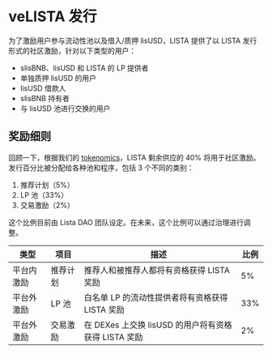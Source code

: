 # veLISTA 发行

为了激励用户参与流动性池以及借入/质押 lisUSD，LISTA 提供了以 LISTA 发行形式的社区激励，针对以下类型的用户：

* slisBNB、lisUSD 和 LISTA 的 LP 提供者
* 单独质押 lisUSD 的用户
* lisUSD 借款人
* slisBNB 持有者
* 与 lisUSD 池进行交换的用户

## 奖励细则

回顾一下，根据我们的 [tokenomics](broken-reference)，LISTA 剩余供应的 40% 将用于社区激励。发行百分比被分配给各种池和程序，包括 3 个不同的类别：

1. 推荐计划（5%）
2. LP 池（33%）
3. 交易激励（2%）

这个比例目前由 Lista DAO 团队设定。在未来，这个比例可以通过治理进行调整。

| 类型                    | 项目                | 描述                                                                  | 比例 |
| ----------------------- | ------------------- | ---------------------------------------------------------------------------- | ----- |
| 平台内激励  | 推荐计划    | 推荐人和被推荐人都将有资格获得 LISTA 奖励                 | 5%    |
| 平台外激励 | LP 池            | 白名单 LP 的流动性提供者将有资格获得 LISTA 奖励    | 33%   |
| 平台外激励 | 交易激励 | 在 DEXes 上交换 lisUSD 的用户将有资格获得 LISTA 奖励 | 2%    |